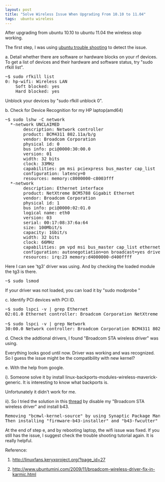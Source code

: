 ```yaml
---
layout: post
title: "Solve Wireless Issue When Upgrading From 10.10 to 11.04"
tags:  ubuntu wireless
---
```


After upgrading from ubuntu 10.10 to ubuntu 11.04 the wireless stop working.

The first step, I was using <a href="https://help.ubuntu.com/community/WifiDocs/WirelessTroubleShootingGuide">ubuntu trouble shooting</a> to detect the issue.

a. Detail whether there are software or hardware blocks on your rf devices. To get a list of devices and their hardware and software status, try "sudo rfkill list".

<pre>
~$ sudo rfkill list
0: hp-wifi: Wireless LAN
	Soft blocked: yes
	Hard blocked: yes
</pre>

Unblock your devices by "sudo rfkill unblock 0".

b. Check for Device Recognition for my HP laptop(amd64)

<pre>
~$ sudo lshw -C network
  *-network UNCLAIMED     
       description: Network controller
       product: BCM4311 802.11a/b/g
       vendor: Broadcom Corporation
       physical id: 0
       bus info: pci@0000:30:00.0
       version: 01
       width: 32 bits
       clock: 33MHz
       capabilities: pm msi pciexpress bus_master cap_list
       configuration: latency=0
       resources: memory:c8000000-c8003fff
  *-network
       description: Ethernet interface
       product: NetXtreme BCM5788 Gigabit Ethernet
       vendor: Broadcom Corporation
       physical id: 1
       bus info: pci@0000:02:01.0
       logical name: eth0
       version: 03
       serial: 00:17:08:37:6a:64
       size: 100Mbit/s
       capacity: 1Gbit/s
       width: 32 bits
       clock: 66MHz
       capabilities: pm vpd msi bus_master cap_list ethernet physical tp 10bt 10bt-fd 100bt 100bt-fd 1000bt 1000bt-fd autonegotiation
       configuration: autonegotiation=on broadcast=yes driver=tg3 driverversion=3.116 duplex=full firmware=5788-v3.26 ip=192.168.1.103 latency=64 link=yes mingnt=64 multicast=yes port=twisted pair speed=100Mbit/s
       resources: irq:23 memory:d4000000-d400ffff
</pre>

Here I can see 'tg3' driver was using. And by checking the loaded module the tg3 is there.

<pre>
~$ sudo lsmod
</pre>

If your driver was not loaded, you can load it by "sudo modprobe <module>"

c. Identify PCI devices with PCI ID.

<pre>
~$ sudo lspci -v | grep Ethernet
02:01.0 Ethernet controller: Broadcom Corporation NetXtreme BCM5788 Gigabit Ethernet (rev 03)

~$ sudo lspci -v | grep Network
30:00.0 Network controller: Broadcom Corporation BCM4311 802.11a/b/g (rev 01)
</pre>

d. Check the addtional drivers, I found "Broadcom STA wireless driver" was using.

Everything looks good until now. Driver was working and was recognized. So I guess the issue might be the compatibility with new kernel?

e. With the help from google.

i). Someone solve it by install <a herf="http://ubuntuforums.org/showthread.php?t=1653157">linux-backports-modules-wireless-maverick-generic</a>. It is interesting to know what <a hef="https://help.ubuntu.com/community/UbuntuBackports">backports</a> is.

Unfortunately it didn't work for me. 

ii). So I tried the solution in this <a href="http://ubuntuforums.org/showthread.php?t=1653157&page=2">thread</a> by disable my "Broadcom STA wireless driver" and install b43.

<pre>
Removing "bcmwl-kernel-source" by using Synaptic Package Manager
Then installing "firmware-b43-installer" and "b43-fwcutter" again by Synaptic Package Manager. 
</pre>

At the end of step e, and by rebooting laptop, the wifi issue was fixed. If you still has the issue, I suggest check the trouble shooting tutorial again. It is really helpful.

Reference:

1. http://linuxfans.keryxproject.org/?page_id=27

2. http://www.ubuntumini.com/2009/11/broadcom-wireless-driver-fix-in-karmic.html 
